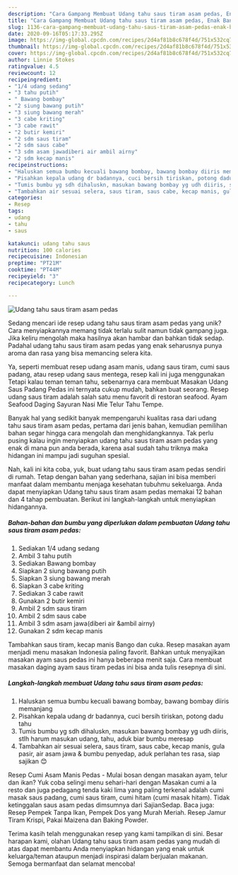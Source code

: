 ```yaml
---
description: "Cara Gampang Membuat Udang tahu saus tiram asam pedas, Enak Banget"
title: "Cara Gampang Membuat Udang tahu saus tiram asam pedas, Enak Banget"
slug: 1136-cara-gampang-membuat-udang-tahu-saus-tiram-asam-pedas-enak-banget
date: 2020-09-16T05:17:33.295Z
image: https://img-global.cpcdn.com/recipes/2d4af81b8c678f4d/751x532cq70/udang-tahu-saus-tiram-asam-pedas-foto-resep-utama.jpg
thumbnail: https://img-global.cpcdn.com/recipes/2d4af81b8c678f4d/751x532cq70/udang-tahu-saus-tiram-asam-pedas-foto-resep-utama.jpg
cover: https://img-global.cpcdn.com/recipes/2d4af81b8c678f4d/751x532cq70/udang-tahu-saus-tiram-asam-pedas-foto-resep-utama.jpg
author: Linnie Stokes
ratingvalue: 4.5
reviewcount: 12
recipeingredient:
- "1/4 udang sedang"
- "3 tahu putih"
- " Bawang bombay"
- "2 siung bawang putih"
- "3 siung bawang merah"
- "3 cabe kriting"
- "3 cabe rawit"
- "2 butir kemiri"
- "2 sdm saus tiram"
- "2 sdm saus cabe"
- "3 sdm asam jawadiberi air ambil airny"
- "2 sdm kecap manis"
recipeinstructions:
- "Haluskan semua bumbu kecuali bawang bombay, bawang bombay diiris memanjang"
- "Pisahkan kepala udang dr badannya, cuci bersih tiriskan, potong dadu tahu"
- "Tumis bumbu yg sdh dihaluskn, masukan bawang bombay yg udh diiris, stlh harum masukan udang, tahu, aduk biar bumbu meresap"
- "Tambahkan air sesuai selera, saus tiram, saus cabe, kecap manis, gula pasir, air asam jawa &amp; bumbu penyedap, aduk perlahan tes rasa, siap sajikan 😊"
categories:
- Resep
tags:
- udang
- tahu
- saus

katakunci: udang tahu saus 
nutrition: 100 calories
recipecuisine: Indonesian
preptime: "PT21M"
cooktime: "PT44M"
recipeyield: "3"
recipecategory: Lunch

---
```



![Udang tahu saus tiram asam pedas](https://img-global.cpcdn.com/recipes/2d4af81b8c678f4d/751x532cq70/udang-tahu-saus-tiram-asam-pedas-foto-resep-utama.jpg)

Sedang mencari ide resep udang tahu saus tiram asam pedas yang unik? Cara menyiapkannya memang tidak terlalu sulit namun tidak gampang juga. Jika keliru mengolah maka hasilnya akan hambar dan bahkan tidak sedap. Padahal udang tahu saus tiram asam pedas yang enak seharusnya punya aroma dan rasa yang bisa memancing selera kita.

Ya, seperti membuat resep udang asam manis, udang saus tiram, cumi saus padang, atau resep udang saus mentega, resep kali ini juga menggunakan Tetapi kalau teman teman tahu, sebenarnya cara membuat Masakan Udang Saus Padang Pedas ini ternyata cukup mudah, bahkan buat seorang. Resep udang saus tiram adalah salah satu menu favorit di restoran seafood. Ayam Seafood Daging Sayuran Nasi Mie Telur Tahu Tempe.

Banyak hal yang sedikit banyak mempengaruhi kualitas rasa dari udang tahu saus tiram asam pedas, pertama dari jenis bahan, kemudian pemilihan bahan segar hingga cara mengolah dan menghidangkannya. Tak perlu pusing kalau ingin menyiapkan udang tahu saus tiram asam pedas yang enak di mana pun anda berada, karena asal sudah tahu triknya maka hidangan ini mampu jadi suguhan spesial.


Nah, kali ini kita coba, yuk, buat udang tahu saus tiram asam pedas sendiri di rumah. Tetap dengan bahan yang sederhana, sajian ini bisa memberi manfaat dalam membantu menjaga kesehatan tubuhmu sekeluarga. Anda dapat menyiapkan Udang tahu saus tiram asam pedas memakai 12 bahan dan 4 tahap pembuatan. Berikut ini langkah-langkah untuk menyiapkan hidangannya.

<!--inarticleads1-->

##### Bahan-bahan dan bumbu yang diperlukan dalam pembuatan Udang tahu saus tiram asam pedas:

1. Sediakan 1/4 udang sedang
1. Ambil 3 tahu putih
1. Sediakan  Bawang bombay
1. Siapkan 2 siung bawang putih
1. Siapkan 3 siung bawang merah
1. Siapkan 3 cabe kriting
1. Sediakan 3 cabe rawit
1. Gunakan 2 butir kemiri
1. Ambil 2 sdm saus tiram
1. Ambil 2 sdm saus cabe
1. Ambil 3 sdm asam jawa(diberi air &amp;ambil airny)
1. Gunakan 2 sdm kecap manis


Tambahkan saus tiram, kecap manis Bango dan cuka. Resep masakan ayam menjadi menu masakan Indonesia paling favorit. Bahkan untuk menyajikan masakan ayam saus pedas ini hanya beberapa menit saja. Cara membuat masakan daging ayam saus tiram pedas ini bisa anda tulis resepnya di sini. 

<!--inarticleads2-->

##### Langkah-langkah membuat Udang tahu saus tiram asam pedas:

1. Haluskan semua bumbu kecuali bawang bombay, bawang bombay diiris memanjang
1. Pisahkan kepala udang dr badannya, cuci bersih tiriskan, potong dadu tahu
1. Tumis bumbu yg sdh dihaluskn, masukan bawang bombay yg udh diiris, stlh harum masukan udang, tahu, aduk biar bumbu meresap
1. Tambahkan air sesuai selera, saus tiram, saus cabe, kecap manis, gula pasir, air asam jawa &amp; bumbu penyedap, aduk perlahan tes rasa, siap sajikan 😊


Resep Cumi Asam Manis Pedas - Mulai bosan dengan masakan ayam, telur dan ikan? Yuk coba selingi menu sehari-hari dengan Masakan cumi a la resto dan juga pedagang tenda kaki lima yang paling terkenal adalah cumi masak saus padang, cumi saus tiram, cumi hitam (cumi masak hitam). Tidak ketinggalan saus asam pedas dimsumnya dari SajianSedap. Baca juga: Resep Pempek Tanpa Ikan, Pempek Dos yang Murah Meriah. Resep Jamur Tiram Krispi, Pakai Maizena dan Baking Powder. 

Terima kasih telah menggunakan resep yang kami tampilkan di sini. Besar harapan kami, olahan Udang tahu saus tiram asam pedas yang mudah di atas dapat membantu Anda menyiapkan hidangan yang enak untuk keluarga/teman ataupun menjadi inspirasi dalam berjualan makanan. Semoga bermanfaat dan selamat mencoba!
